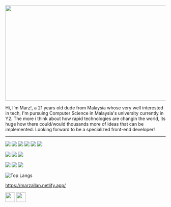 <img height="300" width="1000" src="https://user-images.githubusercontent.com/74038190/225813708-98b745f2-7d22-48cf-9150-083f1b00d6c9.gif">

Hi, I’m Marz!, a 21 years old dude from Malaysia whose very well interested in tech, I'm pursuing Computer Science in Malaysia's university currently in Y2. The more i think about how rapid technologies are changin the world, its huge how there could/would thousands more of ideas that can be implemented. Looking forward to be a specialized front-end developer!
<hr>

<code><img src="https://img.shields.io/badge/HTML5-E34F26?style=for-the-badge&logo=html5&logoColor=white"></code>
<code><img src="https://img.shields.io/badge/CSS3-1572B6?style=for-the-badge&logo=css3&logoColor=white"></code>
<code><img src="https://img.shields.io/badge/JavaScript-323330?style=for-the-badge&logo=javascript&logoColor=F7DF1E"></code>
<code><img src="https://img.shields.io/badge/TypeScript-007ACC?style=for-the-badge&logo=typescript&logoColor=white"></code>
<code><img src="https://img.shields.io/badge/React-20232A?style=for-the-badge&logo=react&logoColor=61DAFB"></code>
<code><img src="https://img.shields.io/badge/next%20js-000000?style=for-the-badge&logo=nextdotjs&logoColor=white"></code>

<code><img src="https://img.shields.io/badge/MySQL-005C84?style=for-the-badge&logo=mysql&logoColor=white"></code>
<code><img src="https://img.shields.io/badge/Python-FFD43B?style=for-the-badge&logo=python&logoColor=blue"></code>
<code><img src="https://img.shields.io/badge/GIT-E44C30?style=for-the-badge&logo=git&logoColor=white"></code>

<code><img src="https://img.shields.io/badge/Sass-CC6699?style=for-the-badge&logo=sass&logoColor=white"></code>
<code><img src="https://img.shields.io/badge/Font_Awesome-339AF0?style=for-the-badge&logo=fontawesome&logoColor=white"></code>
<code><img src="https://img.shields.io/badge/Tailwind_CSS-38B2AC?style=for-the-badge&logo=tailwind-css&logoColor=white"></code>

![Top Langs](https://github-readme-stats.vercel.app/api/top-langs/?username=anuraghazra&layout=compact&theme=dark)

https://marzallan.netlify.app/

<a href="https://www.linkedin.com/in/mar-zallan-mohd-ismail-ganesan-393b05270/"><img height="30" src="https://user-images.githubusercontent.com/74038190/235294012-0a55e343-37ad-4b0f-924f-c8431d9d2483.gif"></a>
<a href="https://api.whatsapp.com/send/?phone=%2B601111433952&text&type=phone_number&app_absent=0"><img height="30" src="https://user-images.githubusercontent.com/74038190/235294019-40007353-6219-4ec5-b661-b3c35136dd0b.gif"></a>
<!---
Marxz13/Marxz13 is a ✨ special ✨ repository because its `README.md` (this file) appears on your GitHub profile.
You can click the Preview link to take a look at your changes.
--->
